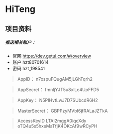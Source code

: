 # HiTeng



## 项目资料

##### 推送相关账户：
 * 官网 https://dev.getui.com/#/overview
 * 账户 hzt80701614
 * 密码 hzt_198541

> AppID： 
> n7xspuFQugAM5jLGhTqrh2

> AppSecret： 
> fmnljYJT5u8xlLe4UpFFD5

> AppKey： 
> N5PIHvtLwJ7D7SUbcdR6H2

> MasterSecret： 
> GBPPzyMVbI6jfRALaJZTkA 

> AccessKeyID
> LTAI2mggA0iqcXdy       oTQ4u5s5hxeMaTfjK4OKcAf9wRCyPH